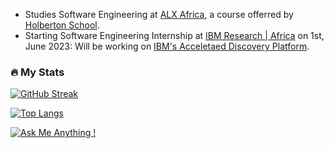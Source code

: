 

- Studies Software Engineering at [ALX Africa](https://www.alxafrica.com), a course offerred by [Holberton School](https://www.holbertonschool.com/).
- Starting Software Engineering Internship at [IBM Research | Africa](https://research.ibm.com/labs/africa) on 1st, June 2023: Will be working on [IBM's Acceletaed Discovery Platform](https://research.ibm.com/projects/accelerated-discovery-technology).


### :fire: My Stats

[![GitHub Streak](https://streak-stats.demolab.com?user=micahondiwa&theme=vision-friendly-dark&border_radius=4&date_format=j%20M%5B%20Y%5D)](https://git.io/streak-stats)

[![Top Langs](https://github-readme-stats.vercel.app/api/top-langs/?username=micahondiwa&layout=compact&theme=vision-friendly-dark)](https://github.com/micahondiwa/micahondiwa)

[![Ask Me Anything !](https://img.shields.io/badge/Ask%20me-anything-1abc9c.svg)](https://www.micahondiwa.com/#contact)
